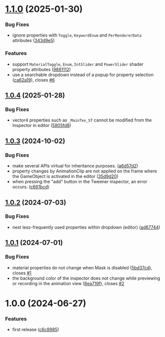 # [1.1.0](https://github.com/mob-sakai/UIMaterialPropertyInjector/compare/1.0.4...1.1.0) (2025-01-30)


### Bug Fixes

* ignore properties with `Toggle`, `KeywordEnum` and `PerRendererData` attributes ([343d9e5](https://github.com/mob-sakai/UIMaterialPropertyInjector/commit/343d9e5a51a396fe083fb0b41f2cd3cd18dc5afa))


### Features

* support `MaterialToggle`, `Enum`, `IntSlider` and `PowerSlider` shader property attributes ([9881112](https://github.com/mob-sakai/UIMaterialPropertyInjector/commit/988111243dbe81d9f19af9cc87136b9c02ba631b))
* use a searchable dropdown instead of a popup for property selection ([ca62a19](https://github.com/mob-sakai/UIMaterialPropertyInjector/commit/ca62a19627d5c9ff4be9093a0745feba1df349de)), closes [#6](https://github.com/mob-sakai/UIMaterialPropertyInjector/issues/6)

## [1.0.4](https://github.com/mob-sakai/UIMaterialPropertyInjector/compare/1.0.3...1.0.4) (2025-01-28)


### Bug Fixes

* vector4 properties such as `_MainTex_ST` cannot be modified from the Inspector in editor ([5805fd8](https://github.com/mob-sakai/UIMaterialPropertyInjector/commit/5805fd8ec5f0b0167d7dcda2ca5f378c4fa26506))

## [1.0.3](https://github.com/mob-sakai/UIMaterialPropertyInjector/compare/1.0.2...1.0.3) (2024-10-02)


### Bug Fixes

* make several APIs virtual for inheritance purposes. ([a6d57d2](https://github.com/mob-sakai/UIMaterialPropertyInjector/commit/a6d57d27fb69ecd793c5ba8092eb1c1784f8d92b))
* property changes by AnimationClip are not applied on the frame where the GameObject is activated in the editor ([35d9d20](https://github.com/mob-sakai/UIMaterialPropertyInjector/commit/35d9d2035e39e0ad3991947530698015fb10ac8f))
* when pressing the "add" button in the Tweener inspector, an error occurs. ([c661bcd](https://github.com/mob-sakai/UIMaterialPropertyInjector/commit/c661bcdb3b74f16f6df4894c0f26951c2162c345))

## [1.0.2](https://github.com/mob-sakai/UIMaterialPropertyInjector/compare/1.0.1...1.0.2) (2024-07-03)


### Bug Fixes

* nest less-frequently used properties within dropdown (editor) ([ad67744](https://github.com/mob-sakai/UIMaterialPropertyInjector/commit/ad67744c0525a1c3f2be7dcc7ccea94084d2b914))

## [1.0.1](https://github.com/mob-sakai/UIMaterialPropertyInjector/compare/1.0.0...1.0.1) (2024-07-01)


### Bug Fixes

* material properties do not change when Mask is disabled ([5bd37cd](https://github.com/mob-sakai/UIMaterialPropertyInjector/commit/5bd37cd41f8500417d717484d8439667e5cae0a1)), closes [#1](https://github.com/mob-sakai/UIMaterialPropertyInjector/issues/1)
* the background color of the inspector does not change while previewing or recording in the animation view ([6ea719f](https://github.com/mob-sakai/UIMaterialPropertyInjector/commit/6ea719f13270f08bb6e467831f16096f6bbd88a6)), closes [#2](https://github.com/mob-sakai/UIMaterialPropertyInjector/issues/2)

# 1.0.0 (2024-06-27)


### Features

* first release ([c6c8985](https://github.com/mob-sakai/UIMaterialPropertyInjector/commit/c6c8985857e3be807e8e392120925b1e036c094d))
